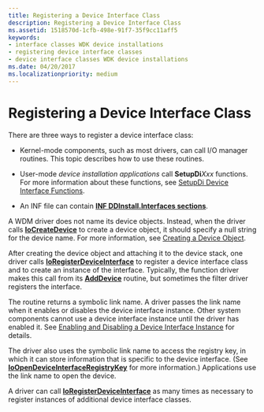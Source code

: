```yaml
---
title: Registering a Device Interface Class
description: Registering a Device Interface Class
ms.assetid: 1518570d-1cfb-498e-91f7-35f9cc11aff5
keywords:
- interface classes WDK device installations
- registering device interface classes
- device interface classes WDK device installations
ms.date: 04/20/2017
ms.localizationpriority: medium
---
```


# Registering a Device Interface Class





There are three ways to register a device interface class:

-   Kernel-mode components, such as most drivers, can call I/O manager routines. This topic describes how to use these routines.

-   User-mode *device installation applications* call **SetupDi***Xxx* functions. For more information about these functions, see [SetupDi Device Interface Functions](using-device-installation-functions.md#ddk-setupdi-device-interface-functions-dg).

-   An INF file can contain [**INF DDInstall.Interfaces sections**](inf-ddinstall-interfaces-section.md).

A WDM driver does not name its device objects. Instead, when the driver calls [**IoCreateDevice**](https://msdn.microsoft.com/library/windows/hardware/ff548397) to create a device object, it should specify a null string for the device name. For more information, see [Creating a Device Object](https://msdn.microsoft.com/library/windows/hardware/ff542862).

After creating the device object and attaching it to the device stack, one driver calls [**IoRegisterDeviceInterface**](https://msdn.microsoft.com/library/windows/hardware/ff549506) to register a device interface class and to create an instance of the interface. Typically, the function driver makes this call from its [**AddDevice**](https://msdn.microsoft.com/library/windows/hardware/ff540521) routine, but sometimes the filter driver registers the interface.

The routine returns a symbolic link name. A driver passes the link name when it enables or disables the device interface instance. Other system components cannot use a device interface instance until the driver has enabled it. See [Enabling and Disabling a Device Interface Instance](enabling-and-disabling-a-device-interface-instance.md) for details.

The driver also uses the symbolic link name to access the registry key, in which it can store information that is specific to the device interface. (See [**IoOpenDeviceInterfaceRegistryKey**](https://msdn.microsoft.com/library/windows/hardware/ff549433) for more information.) Applications use the link name to open the device.

A driver can call [**IoRegisterDeviceInterface**](https://msdn.microsoft.com/library/windows/hardware/ff549506) as many times as necessary to register instances of additional device interface classes.

 

 





